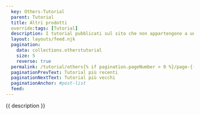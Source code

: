 ```yaml
---
  key: Others-Tutorial
  parent: Tutorial
  title: Altri prodotti
  override:tags: [Tutorial]
  description: I tutorial pubblicati sul sito che non appartengono a uno degli argomenti principali.
  layout: layouts/feed.njk
  pagination:
    data: collections.otherstutorial
    size: 5
    reverse: true
  permalink: /tutorial/others{% if pagination.pageNumber > 0 %}/page-{{ pagination.pageNumber + 1 }}{% endif %}/
  paginationPrevText: Tutorial più recenti
  paginationNextText: Tutorial più vecchi
  paginationAnchor: #post-list
  feed:
---
```

{{ description }}


<div id="post-list" class="heading">
</div>
